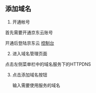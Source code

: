 ## 添加域名

1. 开通帐号

  首先需要开通京东云账号

  开通后登陆京东云 [控制台](https://console.jdcloud.com) 

2. 进入域名管理页面

  点击左侧菜单栏中的域名服务下的HTTPDNS

3. 点击添加域名按钮

   输入需要使用服务的域名






